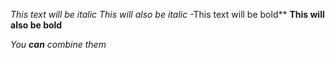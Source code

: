 *This text will be italic*
_This will also be italic_
-This text will be bold**
__This will also be bold__

_You **can** combine them_
 
